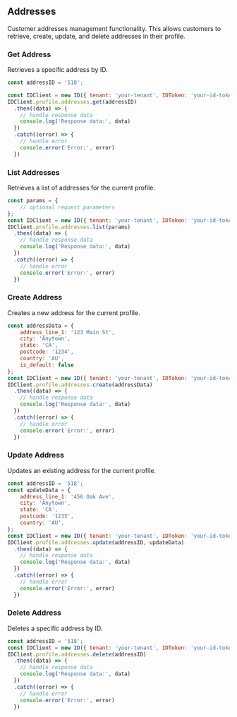 ## Addresses

Customer addresses management functionality.
This allows customers to retrieve, create, update, and delete addresses in their profile.

### Get Address
Retrieves a specific address by ID.

```javascript
const addressID = '518';

const IDClient = new ID({ tenant: 'your-tenant', IDToken: 'your-id-token', config: {} })
IDClient.profile.addresses.get(addressID)
  .then((data) => {
    // handle response data
    console.log('Response data:', data)
  })
  .catch((error) => {
    // handle error
    console.error('Error:', error)
  })
```

### List Addresses

Retrieves a list of addresses for the current profile.
```javascript
const params = {
    // optional request parameters
};
const IDClient = new ID({ tenant: 'your-tenant', IDToken: 'your-id-token', config: {} })
IDClient.profile.addresses.list(params)
  .then((data) => {
    // handle response data
    console.log('Response data:', data)
  })
  .catch((error) => {
    // handle error
    console.error('Error:', error)
  })
```

### Create Address

Creates a new address for the current profile.
```javascript
const addressData = {
    address_line_1: '123 Main St',
    city: 'Anytown',
    state: 'CA',
    postcode: '1234',
    country: 'AU',
    is_default: false
};
const IDClient = new ID({ tenant: 'your-tenant', IDToken: 'your-id-token', config: {} })
IDClient.profile.addresses.create(addressData)
  .then((data) => {
    // handle response data
    console.log('Response data:', data)
  })
  .catch((error) => {
    // handle error
    console.error('Error:', error)
  })
```

### Update Address

Updates an existing address for the current profile.
```javascript
const addressID = '518';
const updateData = {
    address_line_1: '456 Oak Ave',
    city: 'Anytown',
    state: 'CA',
    postcode: '1235',
    country: 'AU',
};
const IDClient = new ID({ tenant: 'your-tenant', IDToken: 'your-id-token', config: {} })
IDClient.profile.addresses.update(addressID, updateData)
  .then((data) => {
    // handle response data
    console.log('Response data:', data)
  })
  .catch((error) => {
    // handle error
    console.error('Error:', error)
  })
```

### Delete Address

Deletes a specific address by ID.
```javascript
const addressID = '518';
const IDClient = new ID({ tenant: 'your-tenant', IDToken: 'your-id-token', config: {} })
IDClient.profile.addresses.delete(addressID)
  .then((data) => {
    // handle response data
    console.log('Response data:', data)
  })
  .catch((error) => {
    // handle error
    console.error('Error:', error)
  })
```